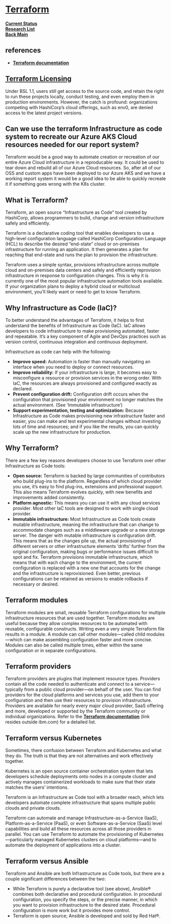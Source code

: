 # **[Terraform](https://www.ibm.com/topics/terraform)**

**[Current Status](../../../development/status/weekly/current_status.md)**\
**[Research List](../../../research_list.md)**\
**[Back Main](../../../README.md)**

## references

- **[Terraform documentation](https://developer.hashicorp.com/terraform/language/providers)**

## **[Terraform Licensing](https://logz.io/blog/terraform-is-no-longer-open-source-is-opentofu-opentf-the-successor/)**

Under BSL 1.1, users still get access to the source code, and retain the right to run these projects locally, conduct testing, and even employ them in production environments. However, the catch is profound: organizations competing with HashiCorp’s cloud offerings, such as env0, are denied access to the latest project versions.

## Can we use the terraform Infrastructure as code system to recreate our Azure AKS Cloud resources needed for our report system?

Terraform would be a good way to automate creation or recreation of our entire Azure Cloud infrastructure in a reproducable way. It could be used to tear down and rebuild all of our Azure Cloud resources. So, after all of our OSS and custom apps have been deployed to our Azure AKS and we have a working report system it would be a good idea to be able to quickly recreate it if something goes wrong with the K8s cluster.

## What is Terraform?

Terraform, an open source “Infrastructure as Code” tool created by HashiCorp, allows programmers to build, change and version infrastructure safely and efficiently.

Terraform is a declarative coding tool that enables developers to use a high-level configuration language called HashiCorp Configuration Language (HCL) to describe the desired “end-state” cloud or on-premises infrastructure for running an application. It then generates a plan for reaching that end-state and runs the plan to provision the infrastructure.

Terraform uses a simple syntax, provisions infrastructure across multiple cloud and on-premises data centers and safely and efficiently reprovision infrastructure in response to configuration changes. This is why it is currently one of the most popular infrastructure automation tools available. If your organization plans to deploy a hybrid cloud or multicloud environment, you’ll likely want or need to get to know Terraform.

## Why Infrastructure as Code (IaC)?

To better understand the advantages of Terraform, it helps to first understand the benefits of Infrastructure as Code (IaC). IaC allows developers to code infrastructure to make provisioning automated, faster and repeatable. It’s a key component of Agile and DevOps practices such as version control, continuous integration and continuous deployment.

Infrastructure as code can help with the following:

- **Improve speed:** Automation is faster than manually navigating an interface when you need to deploy or connect resources.
- **Improve reliability:** If your infrastructure is large, it becomes easy to misconfigure a resource or provision services in the wrong order. With IaC, the resources are always provisioned and configured exactly as declared.
- **Prevent configuration drift:** Configuration drift occurs when the configuration that provisioned your environment no longer matches the actual environment. (See ‘Immutable infrastructure’)
- **Support experimentation, testing and optimization:** Because Infrastructure as Code makes provisioning new infrastructure faster and easier, you can make and test experimental changes without investing lots of time and resources; and if you like the results, you can quickly scale up the new infrastructure for production.

## Why Terraform?

There are a few key reasons developers choose to use Terraform over other Infrastructure as Code tools:

- **Open source:** Terraform is backed by large communities of contributors who build plug-ins to the platform. Regardless of which cloud provider you use, it’s easy to find plug-ins, extensions and professional support. This also means Terraform evolves quickly, with new benefits and improvements added consistently.
- **Platform agnostic:** This means you can use it with any cloud services provider. Most other IaC tools are designed to work with single cloud provider.
- **Immutable infrastructure:** Most Infrastructure as Code tools create mutable infrastructure, meaning the infrastructure that can change to accommodate changes such as a middleware upgrade or a new storage server. The danger with mutable infrastructure is configuration drift. This means that as the changes pile up, the actual provisioning of different servers or other infrastructure elements ‘drifts’ further from the original configuration, making bugs or performance issues difficult to spot and fix. Terraform provisions immutable infrastructure, which means that with each change to the environment, the current configuration is replaced with a new one that accounts for the change and the infrastructure is reprovisioned. Even better, previous configurations can be retained as versions to enable rollbacks if necessary or desired.

## Terraform modules

Terraform modules are small, reusable Terraform configurations for multiple infrastructure resources that are used together. Terraform modules are useful because they allow complex resources to be automated with reusable, configurable constructs. Writing even a very simple Terraform file results in a module. A module can call other modules—called child modules—which can make assembling configuration faster and more concise. Modules can also be called multiple times, either within the same configuration or in separate configurations.

## Terraform providers

Terraform providers are plugins that implement resource types. Providers contain all the code needed to authenticate and connect to a service—typically from a public cloud provider—on behalf of the user. You can find providers for the cloud platforms and services you use, add them to your configuration and then use their resources to provision infrastructure. Providers are available for nearly every major cloud provider, SaaS offering and more, developed or supported by the Terraform community or individual organizations. Refer to the **[Terraform documentation](https://developer.hashicorp.com/terraform/language/providers)** (link resides outside ibm.com) for a detailed list.

## Terraform versus Kubernetes

Sometimes, there confusion between Terraform and Kubernetes and what they do. The truth is that they are not alternatives and work effectively together.

Kubernetes is an open source container orchestration system that lets developers schedule deployments onto nodes in a compute cluster and actively manages containerized workloads to make sure that their state matches the users’ intentions.

Terraform is an Infrastructure as Code tool with a broader reach, which lets developers automate complete infrastructure that spans multiple public clouds and private clouds.

Terraform can automate and manage Infrastructure-as-a-Service (IaaS), Platform-as-a-Service (PaaS), or even Software-as-a-Service (SaaS) level capabilities and build all these resources across all those providers in parallel. You can use Terraform to automate the provisioning of Kubernetes—particularly managed Kubernetes clusters on cloud platforms—and to automate the deployment of applications into a cluster.

## Terraform versus Ansible

Terraform and Ansible are both Infrastructure as Code tools, but there are a couple significant differences between the two:

- While Terraform is purely a declarative tool (see above), Ansible® combines both declarative and procedural configuration. In procedural configuration, you specify the steps, or the precise manner, in which you want to provision infrastructure to the desired state. Procedural configuration is more work but it provides more control.
- Terraform is open source; Ansible is developed and sold by Red Hat®.
